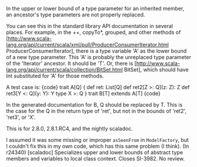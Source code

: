 In the upper or lower bound of a type parameter for an inherited member, an ancestor's type parameters are not properly replaced.

You can see this in the standard library API documentation in several places.  For example, in the ++, copyTo*, grouped, and other methods of [http://www.scala-lang.org/api/current/scala/xml/pull/ProducerConsumerIterator.html ProducerConsumerIterator], there is a type variable 'A' as the lower bound of a new type parameter.  This 'A' is probably the unreplaced type parameter of the 'Iterator' ancestor.  It should be 'T'.  Or, there is [http://www.scala-lang.org/api/current/scala/collection/BitSet.html BitSet], which should have Int substituted for 'A' for those methods.

A test case is:
{code}
trait A[Q] {
  def ret: List[Q]
  def ret2[Z >: Q](z: Z): Z
  def ret3[Y <: Q](y: Y): Y
  type X >: Q
}
trait B[T] extends A[T]
{code}

In the generated documentation for B, Q should be replaced by T.  This is the case for the Q in the return type of 'ret', but not in the bounds of 'ret2', 'ret3', or 'X'.

This is for 2.8.0, 2.8.1.RC4, and the nightly scaladoc.

I assumed it was some missing or improper `asSeenFrom` in `ModelFactory`, but I couldn't fix this in my own code, which has this same problem (I think).
(In r24340) [scaladoc] Specializes upper and lower bounds of abstract type members and variables to local class context. Closes SI-3982. No review.
